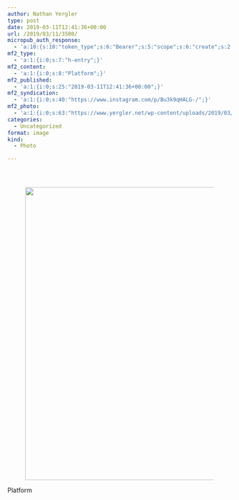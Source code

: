 ```yaml
---
author: Nathan Yergler
type: post
date: 2019-03-11T12:41:36+00:00
url: /2019/03/11/3500/
micropub_auth_response:
  - 'a:10:{s:10:"token_type";s:6:"Bearer";s:5:"scope";s:6:"create";s:2:"me";s:24:"https://www.yergler.net/";s:9:"issued_by";s:51:"https://www.yergler.net/wp-json/indieauth/1.0/token";s:9:"client_id";s:24:"https://ownyourgram.com/";s:11:"client_name";s:11:"OwnYourGram";s:11:"client_icon";s:35:"https://ownyourgram.com/favicon.ico";s:9:"issued_at";i:1548307572;s:4:"user";i:2;s:13:"last_accessed";i:1552309554;}'
mf2_type:
  - 'a:1:{i:0;s:7:"h-entry";}'
mf2_content:
  - 'a:1:{i:0;s:8:"Platform";}'
mf2_published:
  - 'a:1:{i:0;s:25:"2019-03-11T12:41:36+00:00";}'
mf2_syndication:
  - 'a:1:{i:0;s:40:"https://www.instagram.com/p/Bu3k9qHALG-/";}'
mf2_photo:
  - 'a:1:{i:0;s:63:"https://www.yergler.net/wp-content/uploads/2019/03/ig71D9u9.jpg";}'
categories:
  - Uncategorized
format: image
kind:
  - Photo

---
```

<section class="response"> <header> </header> 

<div data-carousel-extra='{"blog_id":1,"permalink":"https:\/\/www.yergler.net\/2019\/03\/11\/3500\/"}' id='gallery-22' class='gallery galleryid-3500 gallery-columns-1 gallery-size-large'>
  <figure class='gallery-item'> 
  
  <div class='gallery-icon landscape'>
    <a href='https://www.yergler.net/wp-content/uploads/2019/03/ig71D9u9.jpg'><img width="660" height="660" src="https://www.yergler.net/wp-content/uploads/2019/03/ig71D9u9-1024x1024.jpg" class="attachment-large size-large u-photo" alt="" loading="lazy" srcset="https://www.yergler.net/wp-content/uploads/2019/03/ig71D9u9-1024x1024.jpg 1024w, https://www.yergler.net/wp-content/uploads/2019/03/ig71D9u9-150x150.jpg 150w, https://www.yergler.net/wp-content/uploads/2019/03/ig71D9u9-300x300.jpg 300w, https://www.yergler.net/wp-content/uploads/2019/03/ig71D9u9-768x768.jpg 768w, https://www.yergler.net/wp-content/uploads/2019/03/ig71D9u9-800x800.jpg 800w, https://www.yergler.net/wp-content/uploads/2019/03/ig71D9u9-50x50.jpg 50w, https://www.yergler.net/wp-content/uploads/2019/03/ig71D9u9.jpg 1080w" sizes="(max-width: 660px) 100vw, 660px" data-attachment-id="3501" data-permalink="https://www.yergler.net/2019/03/11/3500/ig71d9u9/" data-orig-file="https://www.yergler.net/wp-content/uploads/2019/03/ig71D9u9.jpg" data-orig-size="1080,1080" data-comments-opened="0" data-image-meta="{&quot;aperture&quot;:&quot;0&quot;,&quot;credit&quot;:&quot;&quot;,&quot;camera&quot;:&quot;&quot;,&quot;caption&quot;:&quot;&quot;,&quot;created_timestamp&quot;:&quot;0&quot;,&quot;copyright&quot;:&quot;&quot;,&quot;focal_length&quot;:&quot;0&quot;,&quot;iso&quot;:&quot;0&quot;,&quot;shutter_speed&quot;:&quot;0&quot;,&quot;title&quot;:&quot;&quot;,&quot;orientation&quot;:&quot;0&quot;}" data-image-title="ig71D9u9" data-image-description="" data-image-caption="" data-medium-file="https://www.yergler.net/wp-content/uploads/2019/03/ig71D9u9-300x300.jpg" data-large-file="https://www.yergler.net/wp-content/uploads/2019/03/ig71D9u9-1024x1024.jpg" /></a>
  </div></figure>
</div></section> 

Platform
